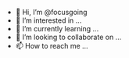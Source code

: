 - 👋 Hi, I’m @focusgoing
- 👀 I’m interested in ...
- 🌱 I’m currently learning ...
- 💞️ I’m looking to collaborate on ...
- 📫 How to reach me ...

<!---
focusgoing/focusgoing is a ✨ special ✨ repository because its `README.md` (this file) appears on your GitHub profile.
You can click the Preview link to take a look at your changes.
--->
